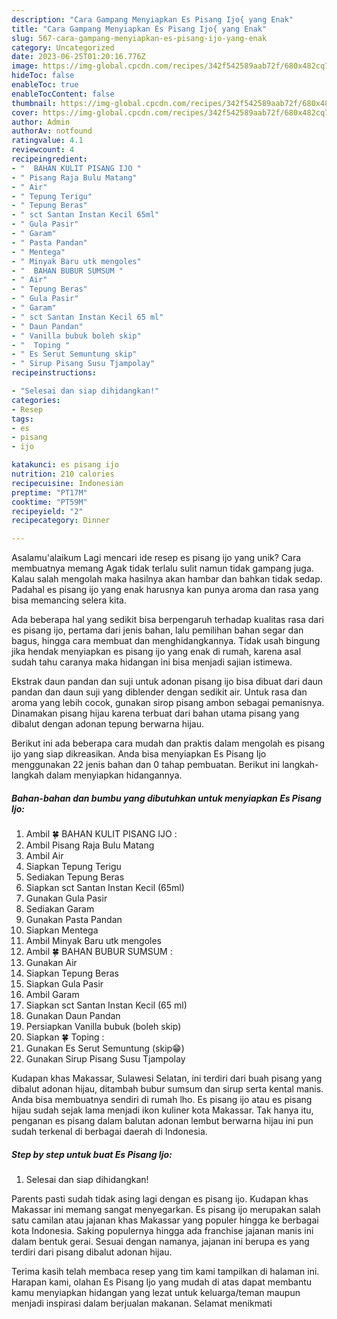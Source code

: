 ```yaml
---
description: "Cara Gampang Menyiapkan Es Pisang Ijo{ yang Enak"
title: "Cara Gampang Menyiapkan Es Pisang Ijo{ yang Enak"
slug: 567-cara-gampang-menyiapkan-es-pisang-ijo-yang-enak
category: Uncategorized
date: 2023-06-25T01:20:16.776Z
image: https://img-global.cpcdn.com/recipes/342f542589aab72f/680x482cq70/es-pisang-ijo-foto-resep-utama.jpg
hideToc: false
enableToc: true
enableTocContent: false
thumbnail: https://img-global.cpcdn.com/recipes/342f542589aab72f/680x482cq70/es-pisang-ijo-foto-resep-utama.jpg
cover: https://img-global.cpcdn.com/recipes/342f542589aab72f/680x482cq70/es-pisang-ijo-foto-resep-utama.jpg
author: Admin
authorAv: notfound
ratingvalue: 4.1
reviewcount: 4
recipeingredient:
- "  BAHAN KULIT PISANG IJO "
- " Pisang Raja Bulu Matang"
- " Air"
- " Tepung Terigu"
- " Tepung Beras"
- " sct Santan Instan Kecil 65ml"
- " Gula Pasir"
- " Garam"
- " Pasta Pandan"
- " Mentega"
- " Minyak Baru utk mengoles"
- "  BAHAN BUBUR SUMSUM "
- " Air"
- " Tepung Beras"
- " Gula Pasir"
- " Garam"
- " sct Santan Instan Kecil 65 ml"
- " Daun Pandan"
- " Vanilla bubuk boleh skip"
- "  Toping "
- " Es Serut Semuntung skip"
- " Sirup Pisang Susu Tjampolay"
recipeinstructions:

- "Selesai dan siap dihidangkan!"
categories:
- Resep
tags:
- es
- pisang
- ijo

katakunci: es pisang ijo 
nutrition: 210 calories
recipecuisine: Indonesian
preptime: "PT17M"
cooktime: "PT59M"
recipeyield: "2"
recipecategory: Dinner

---
```



Asalamu'alaikum Lagi mencari ide resep es pisang ijo yang unik? Cara membuatnya memang Agak tidak terlalu sulit namun tidak gampang juga. Kalau salah mengolah maka hasilnya akan hambar dan bahkan tidak sedap. Padahal es pisang ijo yang enak harusnya kan punya aroma dan rasa yang bisa memancing selera kita.


Ada beberapa hal yang sedikit bisa berpengaruh terhadap kualitas rasa dari es pisang ijo, pertama dari jenis bahan, lalu pemilihan bahan segar dan bagus, hingga cara membuat dan menghidangkannya. Tidak usah bingung jika hendak menyiapkan es pisang ijo yang enak di rumah, karena asal sudah tahu caranya maka hidangan ini bisa menjadi sajian istimewa.

Ekstrak daun pandan dan suji untuk adonan pisang ijo bisa dibuat dari daun pandan dan daun suji yang diblender dengan sedikit air. Untuk rasa dan aroma yang lebih cocok, gunakan sirop pisang ambon sebagai pemanisnya. Dinamakan pisang hijau karena terbuat dari bahan utama pisang yang dibalut dengan adonan tepung berwarna hijau.


Berikut ini ada beberapa cara mudah dan praktis dalam mengolah es pisang ijo yang siap dikreasikan. Anda bisa menyiapkan Es Pisang Ijo menggunakan 22 jenis bahan dan 0 tahap pembuatan. Berikut ini langkah-langkah dalam menyiapkan hidangannya.

<!--inarticleads1-->

##### Bahan-bahan dan bumbu yang dibutuhkan untuk menyiapkan Es Pisang Ijo:

1. Ambil  🍀 BAHAN KULIT PISANG IJO :
1. Ambil  Pisang Raja Bulu Matang
1. Ambil  Air
1. Siapkan  Tepung Terigu
1. Sediakan  Tepung Beras
1. Siapkan  sct Santan Instan Kecil (65ml)
1. Gunakan  Gula Pasir
1. Sediakan  Garam
1. Gunakan  Pasta Pandan
1. Siapkan  Mentega
1. Ambil  Minyak Baru utk mengoles
1. Ambil  🍀 BAHAN BUBUR SUMSUM :
1. Gunakan  Air
1. Siapkan  Tepung Beras
1. Siapkan  Gula Pasir
1. Ambil  Garam
1. Siapkan  sct Santan Instan Kecil (65 ml)
1. Gunakan  Daun Pandan
1. Persiapkan  Vanilla bubuk (boleh skip)
1. Siapkan  🍀 Toping :
1. Gunakan  Es Serut Semuntung (skip😁)
1. Gunakan  Sirup Pisang Susu Tjampolay


Kudapan khas Makassar, Sulawesi Selatan, ini terdiri dari buah pisang yang dibalut adonan hijau, ditambah bubur sumsum dan sirup serta kental manis. Anda bisa membuatnya sendiri di rumah lho. Es pisang ijo atau es pisang hijau sudah sejak lama menjadi ikon kuliner kota Makassar. Tak hanya itu, penganan es pisang dalam balutan adonan lembut berwarna hijau ini pun sudah terkenal di berbagai daerah di Indonesia. 

<!--inarticleads2-->

##### Step by step untuk buat Es Pisang Ijo:


1. Selesai dan siap dihidangkan!

Parents pasti sudah tidak asing lagi dengan es pisang ijo. Kudapan khas Makassar ini memang sangat menyegarkan. Es pisang ijo merupakan salah satu camilan atau jajanan khas Makassar yang populer hingga ke berbagai kota Indonesia. Saking populernya hingga ada franchise jajanan manis ini dalam bentuk gerai. Sesuai dengan namanya, jajanan ini berupa es yang terdiri dari pisang dibalut adonan hijau. 

Terima kasih telah membaca resep yang tim kami tampilkan di halaman ini. Harapan kami, olahan Es Pisang Ijo yang mudah di atas dapat membantu kamu menyiapkan hidangan yang lezat untuk keluarga/teman maupun menjadi inspirasi dalam berjualan makanan. Selamat menikmati
